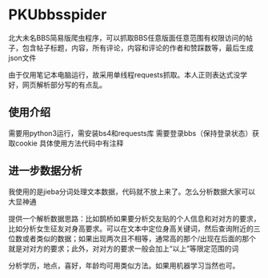 # PKUbbsspider
北大未名BBS简易版爬虫程序，可以抓取BBS任意版面任意范围有权限访问的帖子，包含帖子标题，内容，所有评论，内容和评论的作者和赞踩数等，最后生成json文件

由于仅用笔记本电脑运行，故采用单线程requests抓取。本人正则表达式没学好，网页解析部分写的有点乱。

## 使用介绍
需要用python3运行，需安装bs4和requests库
需要登录bbs（保持登录状态）获取cookie
具体使用方法代码中有注释

## 进一步数据分析
我使用的是jieba分词处理文本数据，代码就不放上来了。怎么分析数据大家可以大显神通


提供一个解析数据思路：比如鹊桥如果要分析交友贴的个人信息和对对方的要求，比如分析女生征友对身高要求。可以在文本中定位身高关键词，然后查询附近的三位数或者类似的数据；如果出现两次且不相等，通常高的那个/出现在后面的那个就是对对方的要求；此外，对对方的要求一般会加上“以上”等限定范围的词

分析学历，地点，喜好，年龄均可用类似方法。如果用机器学习当然也可。

